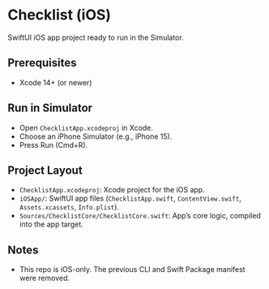 # Checklist (iOS)

SwiftUI iOS app project ready to run in the Simulator.

## Prerequisites
- Xcode 14+ (or newer)

## Run in Simulator
- Open `ChecklistApp.xcodeproj` in Xcode.
- Choose an iPhone Simulator (e.g., iPhone 15).
- Press Run (Cmd+R).

## Project Layout
- `ChecklistApp.xcodeproj`: Xcode project for the iOS app.
- `iOSApp/`: SwiftUI app files (`ChecklistApp.swift`, `ContentView.swift`, `Assets.xcassets`, `Info.plist`).
- `Sources/ChecklistCore/ChecklistCore.swift`: App’s core logic, compiled into the app target.

## Notes
- This repo is iOS-only. The previous CLI and Swift Package manifest were removed.
